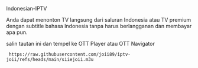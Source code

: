 Indonesian-IPTV

Anda dapat menonton TV langsung dari saluran Indonesia atau TV premium dengan subtitle bahasa Indonesia tanpa harus berlangganan dan membayar apa pun.

salin tautan ini dan tempel ke OTT Player atau OTT Navigator

```
 https://raw.githubusercontent.com/joii89/iptv-joii/refs/heads/main/siiejoii.m3u

```

